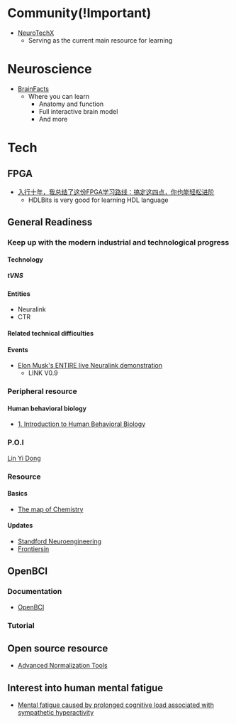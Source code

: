 # Community(!Important)
- [NeuroTechX](https://neurotechx.com/)
  - Serving as the current main resource for learning
# Neuroscience
- [BrainFacts](https://www.brainfacts.org/)
  - Where you can learn
    - Anatomy and function
    - Full interactive brain model
    - And more

# Tech

## FPGA
- [入行十年，我总结了这份FPGA学习路线：搞定这四点，你也能轻松进阶](https://www.youtube.com/watch?v=VwW-l2t9fEI)
  - HDLBits is very good for learning HDL language
## General Readiness
### Keep up with the modern industrial and technological progress
#### Technology
##### tVNS
#### Entities
- Neuralink
- CTR
#### Related technical difficulties
#### Events
- [Elon Musk's ENTIRE live Neuralink demonstration](https://www.youtube.com/watch?v=iOWFXqT5MZ4)
  - LINK V0.9
### Peripheral resource
#### Human behavioral biology
- [1. Introduction to Human Behavioral Biology](https://www.youtube.com/watch?v=NNnIGh9g6fA)

### P.O.I
[Lin Yi Dong](https://onetwo.ren/about/)

### Resource


#### Basics
- [The map of Chemistry](https://www.youtube.com/watch?v=P3RXtoYCW4M)

#### Updates
- [Standford Neuroengineering](https://neuroscience.stanford.edu/research/neuroengineering)
- [Frontiersin](https://www.frontiersin.org/)


## OpenBCI
### Documentation
- [OpenBCI](https://docs.openbci.com/docs/01GettingStarted/01-Boards/CytonGS)
### Tutorial
## Open source resource
- [Advanced Normalization Tools](https://github.com/ANTsX/ANTs)

## Interest into human mental fatigue
- [Mental fatigue caused by prolonged cognitive load associated with sympathetic hyperactivity](https://www.ncbi.nlm.nih.gov/pmc/articles/PMC3113724/)